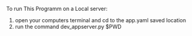To run This Programm on a Local server:
 1. open your computers terminal and cd to the app.yaml saved location
 2. run the command dev_appserver.py $PWD